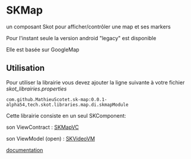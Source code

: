 # SKMap
un composant Skot pour afficher/contrôler une map et ses markers

Pour l'instant seule la version android "legacy" est disponible

Elle est basée sur GoogleMap

## Utilisation

Pour utiliser la librairie vous devez ajouter la ligne suivante à votre fichier _skot_librairies.properties_

`com.github.MathieuScotet.sk-map:0.0.1-alpha54,tech.skot.libraries.map.di.skmapModule`

Cette librairie consiste en un seul SKComponent:

son ViewContract : [SKMapVC](/documentation/gfm/viewcontract/viewcontract/tech.skot.libraries.map/-s-k-map-v-c/index.md)

son ViewModel (open) : [SKVideoVM](/documentation/gfm/viewmodel/viewmodel/tech.skot.libraries.map/-s-k-map/index.md)





[documentation](documentation/gfm/index.md)



